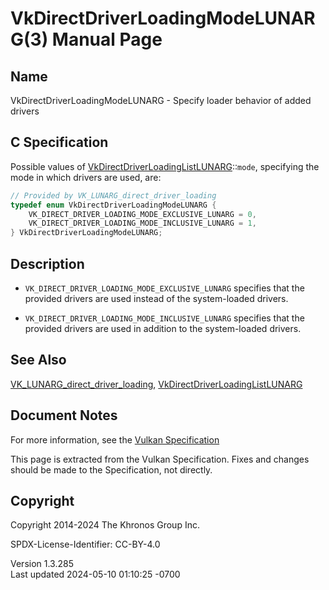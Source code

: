 # VkDirectDriverLoadingModeLUNARG(3) Manual Page

## Name

VkDirectDriverLoadingModeLUNARG - Specify loader behavior of added
drivers



## <a href="#_c_specification" class="anchor"></a>C Specification

Possible values of
[VkDirectDriverLoadingListLUNARG](https://registry.khronos.org/vulkan/specs/1.3-extensions/man/html/VkDirectDriverLoadingListLUNARG.html)::`mode`,
specifying the mode in which drivers are used, are:

``` c
// Provided by VK_LUNARG_direct_driver_loading
typedef enum VkDirectDriverLoadingModeLUNARG {
    VK_DIRECT_DRIVER_LOADING_MODE_EXCLUSIVE_LUNARG = 0,
    VK_DIRECT_DRIVER_LOADING_MODE_INCLUSIVE_LUNARG = 1,
} VkDirectDriverLoadingModeLUNARG;
```

## <a href="#_description" class="anchor"></a>Description

- `VK_DIRECT_DRIVER_LOADING_MODE_EXCLUSIVE_LUNARG` specifies that the
  provided drivers are used instead of the system-loaded drivers.

- `VK_DIRECT_DRIVER_LOADING_MODE_INCLUSIVE_LUNARG` specifies that the
  provided drivers are used in addition to the system-loaded drivers.

## <a href="#_see_also" class="anchor"></a>See Also

[VK_LUNARG_direct_driver_loading](https://registry.khronos.org/vulkan/specs/1.3-extensions/man/html/VK_LUNARG_direct_driver_loading.html),
[VkDirectDriverLoadingListLUNARG](https://registry.khronos.org/vulkan/specs/1.3-extensions/man/html/VkDirectDriverLoadingListLUNARG.html)

## <a href="#_document_notes" class="anchor"></a>Document Notes

For more information, see the <a
href="https://registry.khronos.org/vulkan/specs/1.3-extensions/html/vkspec.html#VkDirectDriverLoadingModeLUNARG"
target="_blank" rel="noopener">Vulkan Specification</a>

This page is extracted from the Vulkan Specification. Fixes and changes
should be made to the Specification, not directly.

## <a href="#_copyright" class="anchor"></a>Copyright

Copyright 2014-2024 The Khronos Group Inc.

SPDX-License-Identifier: CC-BY-4.0

Version 1.3.285  
Last updated 2024-05-10 01:10:25 -0700
